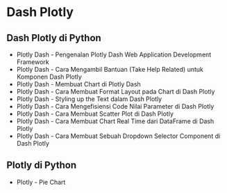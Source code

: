 # Dash Plotly

## Dash Plotly di Python
- Plotly Dash - Pengenalan Plotly Dash Web Application Development Framework
- Plotly Dash - Cara Mengambil Bantuan (Take Help Related) untuk Komponen Dash Plotly
- Plotly Dash - Membuat Chart di Plotly Dash
- Plotly Dash - Cara Membuat Format Layout pada Chart di Dash Plotly
- Plotly Dash - Styling up the Text dalam Dash Plotly
- Plotly Dash - Cara Mengefisiensi Code Nilai Parameter di Dash Plotly
- Plotly Dash - Cara Membuat Scatter Plot di Dash Plotly
- Plotly Dash - Cara Membuat Chart Real Time dari DataFrame di Dash Plotly
- Plotly Dash - Cara Membuat Sebuah Dropdown Selector Component di Dash Plotly


## Plotly di Python
- Plotly - Pie Chart

